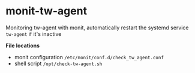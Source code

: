# monit-tw-agent
Monitoring tw-agent with monit, automatically restart the systemd service `tw-agent` if it's inactive

**File locations**
- monit configuration `/etc/monit/conf.d/check_tw_agent.conf`
- shell script `/opt/check-tw-agent.sh`
